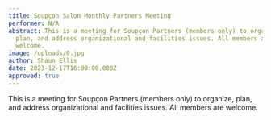 ```yaml
---
title: Soupçon Salon Monthly Partners Meeting
performer: N/A
abstract: This is a meeting for Soupçon Partners (members only) to organize,
  plan, and address organizational and facilities issues. All members are
  welcome.
image: /uploads/0.jpg
author: Shaun Ellis
date: 2023-12-17T16:00:00.000Z
approved: true
---
```

This is a meeting for Soupçon Partners (members only) to organize, plan, and address organizational and facilities issues. All members are welcome.
